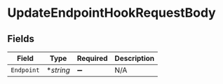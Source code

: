 # UpdateEndpointHookRequestBody


## Fields

| Field              | Type               | Required           | Description        |
| ------------------ | ------------------ | ------------------ | ------------------ |
| `Endpoint`         | **string*          | :heavy_minus_sign: | N/A                |